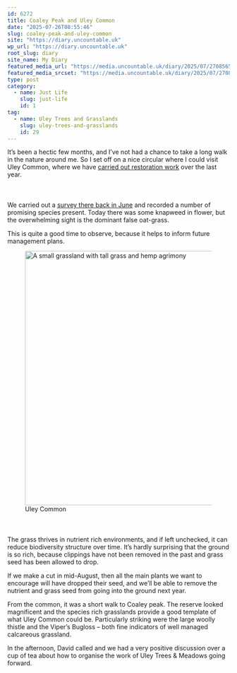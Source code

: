 ```yaml
---
id: 6272
title: Coaley Peak and Uley Common
date: "2025-07-26T08:55:46"
slug: coaley-peak-and-uley-common
site: "https://diary.uncountable.uk"
wp_url: "https://diary.uncountable.uk"
root_slug: diary
site_name: My Diary
featured_media_url: "https://media.uncountable.uk/diary/2025/07/27085655/IMG20250726103535.webp"
featured_media_srcset: "https://media.uncountable.uk/diary/2025/07/27085655/IMG20250726103535-300x169.webp 300w, https://media.uncountable.uk/diary/2025/07/27085655/IMG20250726103535-1024x576.webp 1024w, https://media.uncountable.uk/diary/2025/07/27085655/IMG20250726103535-150x150.webp 150w, https://media.uncountable.uk/diary/2025/07/27085655/IMG20250726103535-640x360.webp 640w, https://media.uncountable.uk/diary/2025/07/27085655/IMG20250726103535.webp 2177w"
type: post
category:
  - name: Just Life
    slug: just-life
    id: 1
tag:
  - name: Uley Trees and Grasslands
    slug: uley-trees-and-grasslands
    id: 29
---
```



<p>It&#8217;s been a hectic few months, and I&#8217;ve not had a chance to take a long walk in the nature around me.  So I set off on a nice circular where I could visit Uley Common, where we have <a href="https://diary.uncountable.uk/series/uley-trees-and-grasslands/" data-type="post_tag" data-id="29">carried out restoration work</a> over the last year.</p>


<style>.kb-row-layout-id6272_1eeec5-14 > .kt-row-column-wrap{align-content:start;}:where(.kb-row-layout-id6272_1eeec5-14 > .kt-row-column-wrap) > .wp-block-kadence-column{justify-content:start;}.kb-row-layout-id6272_1eeec5-14 > .kt-row-column-wrap{column-gap:var(--global-kb-gap-md, 2rem);row-gap:var(--global-kb-gap-md, 2rem);padding-top:var(--global-kb-spacing-sm, 1.5rem);padding-bottom:var(--global-kb-spacing-sm, 1.5rem);grid-template-columns:repeat(2, minmax(0, 1fr));}.kb-row-layout-id6272_1eeec5-14 > .kt-row-layout-overlay{opacity:0.30;}@media all and (max-width: 1024px){.kb-row-layout-id6272_1eeec5-14 > .kt-row-column-wrap{grid-template-columns:repeat(2, minmax(0, 1fr));}}@media all and (max-width: 767px){.kb-row-layout-id6272_1eeec5-14 > .kt-row-column-wrap{grid-template-columns:minmax(0, 1fr);}.kb-row-layout-id6272_1eeec5-14 > .kt-row-column-wrap > .wp-block-kadence-column:nth-of-type(1){order:2;}.kb-row-layout-id6272_1eeec5-14 > .kt-row-column-wrap > .wp-block-kadence-column:nth-of-type(2){order:1;}.kb-row-layout-id6272_1eeec5-14 > .kt-row-column-wrap > .wp-block-kadence-column:nth-of-type(3){order:12;}.kb-row-layout-id6272_1eeec5-14 > .kt-row-column-wrap > .wp-block-kadence-column:nth-of-type(4){order:11;}.kb-row-layout-id6272_1eeec5-14 > .kt-row-column-wrap > .wp-block-kadence-column:nth-of-type(5){order:22;}.kb-row-layout-id6272_1eeec5-14 > .kt-row-column-wrap > .wp-block-kadence-column:nth-of-type(6){order:21;}.kb-row-layout-id6272_1eeec5-14 > .kt-row-column-wrap > .wp-block-kadence-column:nth-of-type(7){order:32;}.kb-row-layout-id6272_1eeec5-14 > .kt-row-column-wrap > .wp-block-kadence-column:nth-of-type(8){order:31;}}</style><div class="kb-row-layout-wrap kb-row-layout-id6272_1eeec5-14 alignnone wp-block-kadence-rowlayout"><div class="kt-row-column-wrap kt-has-2-columns kt-row-layout-equal kt-tab-layout-inherit kt-mobile-layout-row kt-row-valign-top">
<style>.kadence-column6272_ae3486-0d > .kt-inside-inner-col,.kadence-column6272_ae3486-0d > .kt-inside-inner-col:before{border-top-left-radius:0px;border-top-right-radius:0px;border-bottom-right-radius:0px;border-bottom-left-radius:0px;}.kadence-column6272_ae3486-0d > .kt-inside-inner-col{column-gap:var(--global-kb-gap-sm, 1rem);}.kadence-column6272_ae3486-0d > .kt-inside-inner-col{flex-direction:column;}.kadence-column6272_ae3486-0d > .kt-inside-inner-col > .aligncenter{width:100%;}.kadence-column6272_ae3486-0d > .kt-inside-inner-col:before{opacity:0.3;}.kadence-column6272_ae3486-0d{position:relative;}@media all and (max-width: 1024px){.kadence-column6272_ae3486-0d > .kt-inside-inner-col{flex-direction:column;justify-content:center;}}@media all and (max-width: 767px){.kadence-column6272_ae3486-0d > .kt-inside-inner-col{flex-direction:column;justify-content:center;}}</style>
<div class="wp-block-kadence-column kadence-column6272_ae3486-0d"><div class="kt-inside-inner-col">
<p>We carried out a <a href="https://diary.uncountable.uk/2025/06/baseline-survey-of-the-common/" data-type="post" data-id="6127">survey there back in June</a> and recorded a number of promising species present.  Today there was some knapweed in flower, but the overwhelming sight is the dominant false oat-grass.</p>



<p>This is quite a good time to observe, because it helps to inform future management plans.</p>
</div></div>


<style>.kadence-column6272_22ded1-44 > .kt-inside-inner-col,.kadence-column6272_22ded1-44 > .kt-inside-inner-col:before{border-top-left-radius:0px;border-top-right-radius:0px;border-bottom-right-radius:0px;border-bottom-left-radius:0px;}.kadence-column6272_22ded1-44 > .kt-inside-inner-col{column-gap:var(--global-kb-gap-sm, 1rem);}.kadence-column6272_22ded1-44 > .kt-inside-inner-col{flex-direction:column;}.kadence-column6272_22ded1-44 > .kt-inside-inner-col > .aligncenter{width:100%;}.kadence-column6272_22ded1-44 > .kt-inside-inner-col:before{opacity:0.3;}.kadence-column6272_22ded1-44{position:relative;}@media all and (max-width: 1024px){.kadence-column6272_22ded1-44 > .kt-inside-inner-col{flex-direction:column;justify-content:center;}}@media all and (max-width: 767px){.kadence-column6272_22ded1-44 > .kt-inside-inner-col{flex-direction:column;justify-content:center;}}</style>
<div class="wp-block-kadence-column kadence-column6272_22ded1-44"><div class="kt-inside-inner-col">
<figure class="wp-block-image size-large"><img loading="lazy" decoding="async" width="1024" height="576" src="https://media.uncountable.uk/diary/2025/07/27085636/IMG20250726100454-1024x576.webp" alt="A small grassland with tall grass and hemp agrimony" class="wp-image-6273" srcset="https://media.uncountable.uk/diary/2025/07/27085636/IMG20250726100454-1024x576.webp 1024w, https://media.uncountable.uk/diary/2025/07/27085636/IMG20250726100454-300x169.webp 300w, https://media.uncountable.uk/diary/2025/07/27085636/IMG20250726100454-640x360.webp 640w, https://media.uncountable.uk/diary/2025/07/27085636/IMG20250726100454.webp 1959w" sizes="auto, (max-width: 1024px) 100vw, 1024px" /><figcaption class="wp-element-caption">Uley Common</figcaption></figure>
</div></div>

</div></div>


<p>The grass thrives in nutrient rich environments, and if left unchecked, it can reduce biodiversity structure over time.  It&#8217;s hardly surprising that the ground is so rich, because clippings have not been removed in the past and grass seed has been allowed to drop.</p>



<p>If we make a cut in mid-August, then all the main plants we want to encourage will have dropped their seed, and we&#8217;ll be able to remove the nutrient and grass seed from going into the ground next year.</p>



<p>From the common, it was a short walk to Coaley peak.  The reserve looked magnificent and the species rich grasslands provide a good template of what Uley Common could be.  Particularly striking were the large woolly thistle and the Viper&#8217;s Bugloss &#8211; both fine indicators of well managed calcareous grassland.</p>



<p>In the afternoon, David called and we had a very positive discussion over a cup of tea about how to organise the work of Uley Trees &amp; Meadows going forward.</p>
